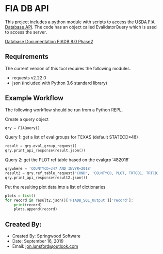 # FIA DB API

This project includes a python module with scripts to access the [USDA FIA Database
API](https://www.fia.fs.fed.us/tools-data/).  The code has an object called
EvalidatorQuery which is used to access the server.

[Database Documentation FIADB 8.0 Phase2](https://www.fia.fs.fed.us/library/database-documentation/index.php)

## Requirements

The current version of this tool requires the following modules.

* requests v2.22.0
* json (included with Python 3.6 standard library)

## Example Workflow

  The following workflow should be run from a Python REPL.

  Create a query object

  ```python
  qry = FIAQuery()
  ```

  Query 1:  get a list of eval groups for TEXAS (default STATECD=48)

  ```python
  result = qry.eval_group_request()
  qry.print_api_response(result.json())
  ```

  Query 2:  get the PLOT ref table based on the evalgrp '482018'

  ```python
  qrywhere = 'COUNTYCD=347 AND INVYR=2018'
  result2 = qry.ref_table_request('COND', 'COUNTYCD, PLOT, TRTCD1, TRTCD2, TRTCD3', qrywhere)
  qry.print_api_response(result2.json())
  ```

  Put the resulting plot data into a list of dictionaries

  ```python
  plots = list()
  for record in result2.json()['FIADB_SQL_Output']['record']:
      print(record)
      plots.append(record)
  ```

## Created By:

* Created By: Springwood Software
* Date: September 16, 2019
* Email: jon.lunsford@outlook.com
